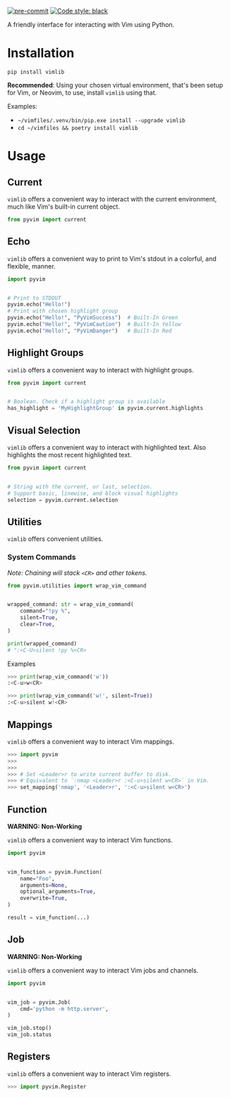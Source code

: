 [![pre-commit](https://img.shields.io/badge/pre--commit-enabled-brightgreen?logo=pre-commit&logoColor=white)](https://github.com/pre-commit/pre-commit)
[![Code style: black](https://img.shields.io/badge/code%20style-black-000000.svg)](https://github.com/psf/black)

A friendly interface for interacting with Vim using Python.

# Installation

`pip install vimlib`

**Recommended**: Using your chosen virtual environment, that's been setup for
Vim, or Neovim, to use, install `vimlib` using that.

Examples:

- `~/vimfiles/.venv/bin/pip.exe install --upgrade vimlib`
- `cd ~/vimfiles && poetry install vimlib`
<!--
-

```sh
cd ~/vimfiles \
&& python3 -m venv .venv \
&& ~/vimfiles/.venv/bin/pip.exe install --upgrade vimlib
```

-->

# Usage

## Current

`vimlib` offers a convenient way to interact with the current environment, much
like Vim's built-in current object.

```python
from pyvim import current
```

## Echo

`vimlib` offers a convenient way to print to Vim's stdout in a colorful, and
flexible, manner.

```python
import pyvim


# Print to STDOUT
pyvim.echo("Hello!")
# Print with chosen highlight group
pyvim.echo("Hello!", "PyVimSuccess")  # Built-In Green
pyvim.echo("Hello!", "PyVimCaution")  # Built-In Yellow
pyvim.echo("Hello!", "PyVimDanger")   # Built-In Red
```

## Highlight Groups

`vimlib` offers a convenient way to interact with highlight groups.

```python
from pyvim import current


# Boolean. Check if a highlight group is available
has_highlight = 'MyHighlightGroup' in pyvim.current.highlights
```

## Visual Selection

`vimlib` offers a convenient way to interact with highlighted text. Also
highlights the most recent highlighted text.

```python
from pyvim import current


# String with the current, or last, selection.
# Support basic, linewise, and block visual highlights
selection = pyvim.current.selection
```

## Utilities

`vimlib` offers convenient utilities.

### System Commands

_Note: Chaining will stack `<CR>` and other tokens._

```python
from pyvim.utilities import wrap_vim_command


wrapped_command: str = wrap_vim_command(
    command="!py %",
    silent=True,
    clear=True,
)

print(wrapped_command)
# ":<C-U>silent !py %<CR>
```

Examples

```python
>>> print(wrap_vim_command('w'))
:<C-u>w<CR>
```

```python
>>> print(wrap_vim_command('w!', silent=True))
:<C-u>silent w!<CR>
```

## Mappings

`vimlib` offers a convenient way to interact Vim mappings.

```python
>>> import pyvim
>>>
>>>
>>> # Set <Leader>r to write current buffer to disk.
>>> # Equivalent to `:nmap <Leader>r :<C-u>silent w<CR>` in Vim.
>>> set_mapping('nmap', '<Leader>r', ':<C-u>silent w<CR>')
```

## Function

**WARNING: Non-Working**

`vimlib` offers a convenient way to interact Vim functions.

```python
import pyvim


vim_function = pyvim.Function(
    name="Foo",
    arguments=None,
    optional_arguments=True,
    overwrite=True,
)

result = vim_function(...)
```

## Job

**WARNING: Non-Working**

`vimlib` offers a convenient way to interact Vim jobs and channels.

```python
import pyvim


vim_job = pyvim.Job(
    cmd='python -m http.server',
)

vim_job.stop()
vim_job.status
```

## Registers

`vimlib` offers a convenient way to interact Vim registers.

```python
>>> import pyvim.Register
```
